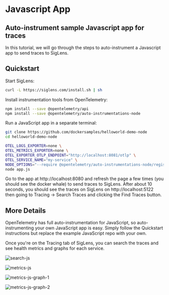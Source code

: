 # Javascript App

## Auto-instrument sample Javascript app for traces

In this tutorial, we will go through the steps to auto-instrument a Javascript app to send traces to SigLens.

## Quickstart
Start SigLens:
```bash
curl -L https://siglens.com/install.sh | sh
```

Install instrumentation tools from OpenTelemetry:
```bash
npm install --save @opentelemetry/api
npm install --save @opentelemetry/auto-instrumentations-node
```

Run a JavaScript app in a separate terminal:
```bash
git clone https://github.com/dockersamples/helloworld-demo-node
cd helloworld-demo-node

OTEL_LOGS_EXPORTER=none \
OTEL_METRICS_EXPORTER=none \
OTEL_EXPORTER_OTLP_ENDPOINT="http://localhost:8081/otlp" \
OTEL_SERVICE_NAME="my-service" \
NODE_OPTIONS="--require @opentelemetry/auto-instrumentations-node/register" \
node app.js
```

Go to the app at http://localhost:8080 and refresh the page a few times (you should see the docker whale) to send traces to SigLens.
After about 10 seconds, you should see the traces on SigLens on http://localhost:5122 then going to Tracing -> Search Traces and clicking the Find Traces button.

## More Details
OpenTelemetry has full auto-instrumentation for JavaScript, so auto-instrumenting your own JavaScript app is easy.
Simply follow the Quickstart instructions but replace the example JavaScript repo with your own.

Once you're on the Tracing tab of SigLens, you can search the traces and see health metrics and graphs for each service.

![search-js](/static/tutorials/search-traces-js.png)

![metrics-js](/static/tutorials/metrics-js.png)

![metrics-js-graph-1](/static/tutorials/js-graph-1.png)

![metrics-js-graph-2](/static/tutorials/js-graph-2.png)
